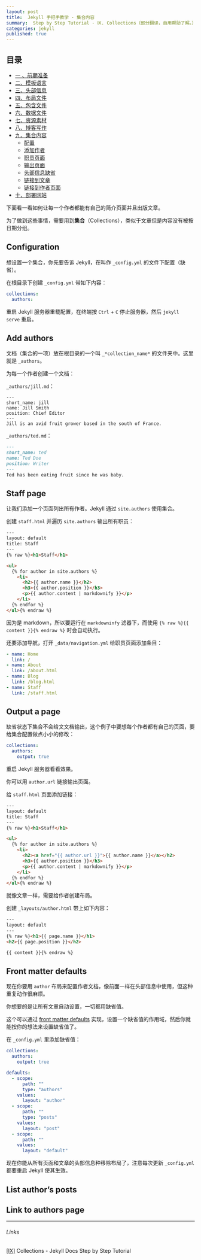 ```yaml
---
layout: post
title:  Jekyll 手把手教学 - 集合内容
summary:  Step by Step Tutorial - Ⅸ. Collections（部分翻译，自用帮助了解。）
categories: jekyll
published: true
---
```


## 目录

- [一 、前期准备 ](../jekyll/01st-setup.html)
- [二、模板语言 ](../jekyll/02nd-Liquid.html)
- [三、头部信息  ](../jekyll/03th-Front-Matter.html)
- [四、布局文件 ](../jekyll/04th-Layouts.html)
- [五、包含文件 ](../jekyll/05th-Includes.html)
- [六、数据文件 ](../jekyll/06th-Data-Files.html)
- [七、资源素材 ](../jekyll/07th-Assets.html)
- [八、博客写作 ](../jekyll/08th-Blogging.html)
- [九、集合内容 ](../jekyll/09th-Collections.html)
	- [配置](#configuration) 
	- [添加作者](#add-authors)
	- [职员页面](#staff-page)
	- [输出页面](#output-a-page)
	- [头部信息缺省](#front-matter-defaults)
	- [链接到文章](#list-authors-posts)
	- [链接到作者页面](#link-to-authors-page)
- [十、部署网站 ](../jekyll/10th-Deployment.html)

下面看一看如何让每一个作者都能有自己的简介页面并且出版文章。

为了做到这些事情，需要用到**集合**（Collections），类似于文章但是内容没有被按日期分组。

## Configuration
想设置一个集合，你先要告诉 Jekyll，在叫作 `_config.yml` 的文件下配置（缺省）。

在根目录下创建 `_config.yml` 带如下内容：
```yaml
collections:
  authors:
```

重启 Jekyll 服务器重载配置，在终端按 `Ctrl` + `C` 停止服务器，然后 `jekyll serve` 重启。

## Add authors
文档（集合的一项）放在根目录的一个叫 `_*collection_name*` 的文件夹中。这里就是 `_authors`。

为每一个作者创建一个文档：

`_authors/jill.md`：

```markdonw
---
short_name: jill
name: Jill Smith
position: Chief Editor
---
Jill is an avid fruit grower based in the south of France.
```

`_authors/ted.md`：

```markdown
---
short_name: ted
name: Ted Doe
position: Writer
---
Ted has been eating fruit since he was baby.
```

## Staff page
让我们添加一个页面列出所有作者。Jekyll 通过 `site.authors` 使用集合。

创建 `staff.html` 并遍历 `site.authors` 输出所有职员：
```html
---
layout: default
title: Staff
---
{% raw %}<h1>Staff</h1>

<ul>
  {% for author in site.authors %}
    <li>
      <h2>{{ author.name }}</h2>
      <h3>{{ author.position }}</h3>
      <p>{{ author.content | markdownify }}</p>
    </li>
  {% endfor %}
</ul>{% endraw %}
```

因为是 markdown，所以要运行在 `markdowninfy` 滤器下，而使用 `{% raw %}{{ content }}{% endraw %}` 时会自动执行。

还要添加导航，打开 `_data/navigation.yml` 给职员页面添加条目：
```yaml
- name: Home
  link: /
- name: About
  link: /about.html
- name: Blog
  link: /blog.html
- name: Staff
  link: /staff.html
```

## Output a page
缺省状态下集合不会给文文档输出，这个例子中要想每个作者都有自己的页面，要给集合配置做点小小的修改：
```yaml
collections:
  authors:
    output: true
```

重启 Jekyll 服务器看看效果。

你可以用 `author.url` 链接输出页面。

给 `staff.html` 页面添加链接：
```html
---
layout: default
title: Staff
---
{% raw %}<h1>Staff</h1>

<ul>
  {% for author in site.authors %}
    <li>
      <h2><a href="{{ author.url }}">{{ author.name }}</a></h2>
      <h3>{{ author.position }}</h3>
      <p>{{ author.content | markdownify }}</p>
    </li>
  {% endfor %}
</ul>{% endraw %}
```

就像文章一样，需要给作者创建布局。

创建 `_layouts/author.html` 带上如下内容：
```html
---
layout: default
---
{% raw %}<h1>{{ page.name }}</h1>
<h2>{{ page.position }}</h2>

{{ content }}{% endraw %}
```

## Front matter defaults
现在你要用 `author` 布局来配置作者文档，像前面一样在头部信息中使用，但这种重复动作很麻烦。

你想要的是让所有文章自动设置，一切都用缺省值。

这个可以通过 [front matter defaults](https://jekyllrb.com/docs/configuration/front-matter-defaults/) 实现，设置一个缺省值的作用域，然后你就能按你的想法来设置缺省值了。

在 `_config.yml` 里添加缺省值：
```yaml
collections:
  authors:
    output: true

defaults:
  - scope:
      path: ""
      type: "authors"
    values:
      layout: "author"
  - scope:
      path: ""
      type: "posts"
    values:
      layout: "post"
  - scope:
      path: ""
    values:
      layout: "default"
```

现在你能从所有页面和文章的头部信息种移除布局了，注意每次更新 `_config.yml` 都要重启 Jekyll 使其生效。

## List author’s posts


## Link to authors page

---
###### Links
[[Ⅸ]](https://jekyllrb.com/docs/step-by-step/09-collections/) Collections - Jekyll Docs Step by Step Tutorial

